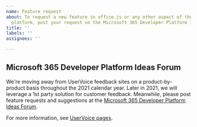 ```yaml
---
name: Feature request
about: To request a new feature in office.js or any other aspect of the Office developer
  platform, post your request on the Microsoft 365 Developer Platform Ideas Forum
title: ''
labels: ''
assignees: ''

---
```


## Microsoft 365 Developer Platform Ideas Forum

We're moving away from UserVoice feedback sites on a product-by-product basis throughout the 2021 calendar year. Later in 2021, we will leverage a 1st party solution for customer feedback. Meanwhile, please post feature requests and suggestions at the [Microsoft 365 Developer Platform Ideas Forum](https://techcommunity.microsoft.com/t5/microsoft-365-developer-platform/idb-p/Microsoft365DeveloperPlatform). 

For more information, see [UserVoice pages](https://support.microsoft.com/topic/uservoice-pages-430e1a78-e016-472a-a10f-dc2a3df3450a).
